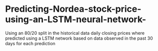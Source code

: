 # Predicting-Nordea-stock-price-using-an-LSTM-neural-network-
Using an 80/20 split in the historical data daily closing prices where predicted using a LSTM network based on data observed in the past 30 days for each prediction
